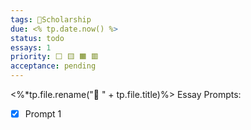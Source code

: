 ```yaml
---
tags: 💸Scholarship
due: <% tp.date.now() %>
status: todo
essays: 1
priority: ⬜ 🟨 🟧 🟥
acceptance: pending
---
```

<%*tp.file.rename("💸 " + tp.file.title)%>
Essay Prompts:


- [x] Prompt 1
